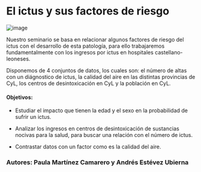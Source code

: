 
# El ictus y sus factores de riesgo

![image](https://github.com/user-attachments/assets/5ebc3d1a-eefa-4b82-856b-e14b612e6fe1)


Nuestro seminario se basa en relacionar algunos factores de riesgo del ictus con el desarrollo de esta patología, para ello trabajaremos fundamentalmente con los ingresos por ictus en hospitales castellano-leoneses. 

Disponemos de 4 conjuntos de datos, los cuales son: el número de altas con un diágnostico de ictus, la calidad del aire en las distintas provincias de CyL, los centros de desintoxicación en CyL y la población en CyL. 

#### Objetivos: 

  - Estudiar el impacto que tienen la edad y el sexo en la probabilidad de sufrir un ictus. 

  - Analizar los ingresos en centros de desintoxicación de sustancias nocivas para la salud, para buscar una relación con el número de ictus. 

  - Contrastar datos con un factor como es la calidad del aire. 

### Autores: Paula Martínez Camarero y Andrés Estévez Ubierna
